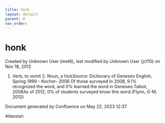 ```yaml
---
title: honk
layout: default
parent: H
nav_order:
---
```


# honk

Created by  Unknown User (met6), last modified by  Unknown User (jcf10) on Nov 18, 2012

1. Verb, to vomit 2. Noun, a hickSource: Dictionary of Geneseo English, Spring 1999 - Kocher- 2006 Of those surveyed in 2008, 9.1% recognized the word, and 0% learned the word in Geneseo.Talbot, 2008As of 2012, 0% of students surveyed know this word.(Flynn, G-M, 2012)

Document generated by Confluence on May 22, 2023 12:37

Atlassian

